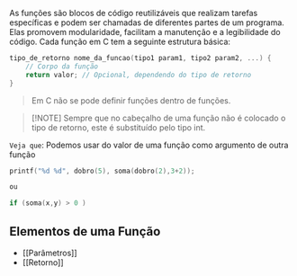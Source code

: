 As funções são blocos de código reutilizáveis que realizam tarefas específicas e podem ser chamadas de diferentes partes de um programa. Elas promovem modularidade, facilitam a manutenção e a legibilidade do código. Cada função em C tem a seguinte estrutura básica:

```C
tipo_de_retorno nome_da_funcao(tipo1 param1, tipo2 param2, ...) {
    // Corpo da função
    return valor; // Opcional, dependendo do tipo de retorno
}

```
> Em C não se pode definir funções dentro de funções.

>[!NOTE] Sempre que no cabeçalho de uma função não é colocado o tipo de retorno, este é substituído pelo tipo int.

``Veja que``: Podemos usar do valor de uma função como argumento de outra função
```C
printf("%d %d", dobro(5), soma(dobro(2),3+2));

ou

if (soma(x,y) > 0 )
```
## Elementos de uma Função
-  [[Parâmetros]]
-  [[Retorno]]